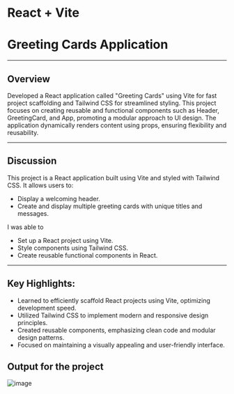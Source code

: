 # React + Vite
# Greeting Cards Application

---
## Overview
Developed a React application called "Greeting Cards" using Vite for fast project scaffolding and Tailwind CSS for streamlined styling. This project focuses on creating reusable and functional components such as Header, GreetingCard, and App, promoting a modular approach to Ul design.
The application dynamically renders content using props, ensuring flexibility and reusability.

---
## Discussion
This project is a React application built using Vite and styled with Tailwind CSS. It allows users to:
- Display a welcoming header.
- Create and display multiple greeting cards with unique titles and messages.
  
I was able to 
- Set up a React project using Vite.
- Style components using Tailwind CSS.
- Create reusable functional components in React.

---
  
## Key Highlights:
- Learned to efficiently scaffold React projects using Vite, optimizing development speed.
- Utilized Tailwind CSS to implement modern and responsive design principles.
- Created reusable components, emphasizing clean code and modular design patterns.
- Focused on maintaining a visually appealing and user-friendly interface.

  
## Output for the project

![image](https://github.com/user-attachments/assets/6af12945-4ffe-430e-8055-bba43d597d10)



